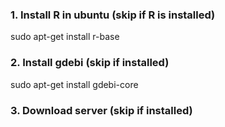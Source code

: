 
### 1. Install R in ubuntu (skip if R is installed)
sudo apt-get install r-base

### 2. Install gdebi (skip if installed)

sudo apt-get install gdebi-core

### 3. Download server (skip if installed)
